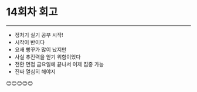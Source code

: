 # 14회차 회고

---

- 정처기 실기 공부 시작!
- 시작이 반이다
- 요새 빵꾸가 많이 났지만
- 사실 추진력을 얻기 위함이었다
- 전환 면접 금요일에 끝나서 이제 집중 가능
- 진짜 열심히 해야지

😊😊😊😊😊

